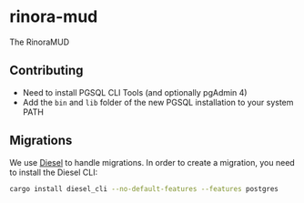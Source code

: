 # rinora-mud

The RinoraMUD

## Contributing

- Need to install PGSQL CLI Tools (and optionally pgAdmin 4)
- Add the `bin` and `lib` folder of the new PGSQL installation to your system PATH

## Migrations

We use [Diesel](https://diesel.rs/) to handle migrations. In order to create a migration, you need to install the Diesel CLI:

```bash
cargo install diesel_cli --no-default-features --features postgres
```
